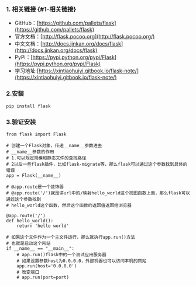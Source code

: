 ### 1. 相关链接 {#1-相关链接}

* GitHub：[https://github.com/pallets/flask](https://github.com/pallets/flask)
* 官方文档：[http://flask.pocoo.org](http://flask.pocoo.org/)
* 中文文档：[http://docs.jinkan.org/docs/flask](http://docs.jinkan.org/docs/flask)
* PyPi：[https://pypi.python.org/pypi/Flask](https://pypi.python.org/pypi/Flask)
* 学习地址:[https://xintiaohuiyi.gitbook.io/flask-note/](https://xintiaohuiyi.gitbook.io/flask-note/)

### 2.安装

```
pip install flask
```

### 3.验证安装

```
from flask import Flask

# 创建一个Flask对象，传递__name__参数进去
# __name__参数的作用
# 1.可以规定规模和静态文件的查找路径
# 2以后一些flask插件，比如flask-migrate等，那么flask可以通过这个参数找到具体的错误
app = Flask(__name__)

# @app.route是一个装饰器
# @app.route('/')就是讲url中的/映射hello_world这个视图函数上面，那么flask可以通过这个参数找到
# hello_world这个函数，然后这个函数的返回值返回给浏览器

@app.route('/')
def hello_world():
    return 'hello world'

# 如果这个文件作为一个主文件运行，那么就执行app.run()方法
# 也就是启动这个网站
if __name__ == "__main__":
    # app.run()flask中的一个测试应用服务器
    # 如果设置参数host为0.0.0.0，外部机器也可以访问本机的网站
    app.run(host='0.0.0.0')
    # 改变端口
    # app.run(port=port)

```



